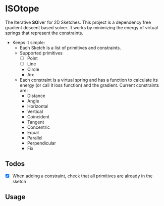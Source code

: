 # ISOtope

The **I**terative **SO**lver for 2D Sketches. This project is a dependency free gradient descent based solver. It works by minimizing the energy of virtual springs that represent the constraints.

- Keeps it simple:
    - Each Sketch is a list of primitives and constraints.
    - Supported primitives
        - [ ] Point
        - [ ] Line
        - Circle
        - Arc
    - Each constraint is a virtual spring and has a function to calculate its energy (or call it loss function) and the gradient. Current constraints are:
        - Distance
        - Angle
        - Horizontal
        - Vertical
        - Coincident
        - Tangent
        - Concentric
        - Equal
        - Parallel
        - Perpendicular
        - Fix

## Todos

- [x] When adding a constraint, check that all primitives are already in the sketch

## Usage

